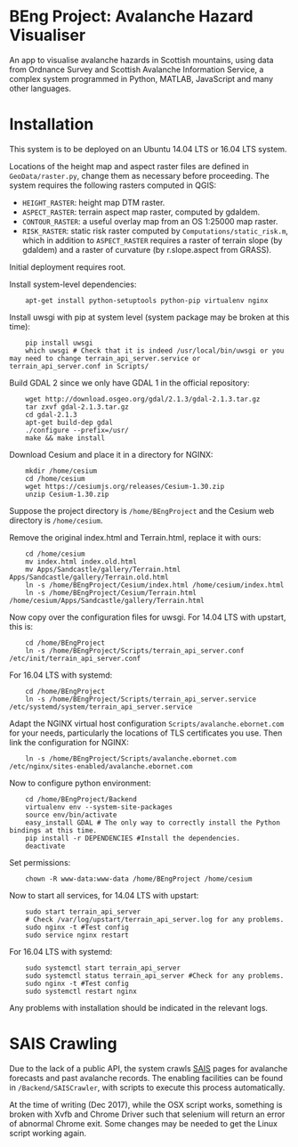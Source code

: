 BEng Project: Avalanche Hazard Visualiser
===================

An app to visualise avalanche hazards in Scottish mountains, using data from Ordnance Survey and Scottish Avalanche Information Service, a complex system programmed in Python, MATLAB, JavaScript and many other languages.

# Installation #
This system is to be deployed on an Ubuntu 14.04 LTS or 16.04 LTS system.

Locations of the height map and aspect raster files are defined in `GeoData/raster.py`, change them as necessary before proceeding. The system requires the following rasters computed in QGIS:
* `HEIGHT_RASTER`: height map DTM raster.
* `ASPECT_RASTER`: terrain aspect map raster, computed by gdaldem.
* `CONTOUR_RASTER`: a useful overlay map from an OS 1:25000 map raster.
* `RISK_RASTER`: static risk raster computed by `Computations/static_risk.m`, which in addition to `ASPECT_RASTER` requires a raster of terrain slope (by gdaldem) and a raster of curvature (by r.slope.aspect from GRASS).

Initial deployment requires root.

Install system-level dependencies:

        apt-get install python-setuptools python-pip virtualenv nginx

Install uwsgi with pip at system level (system package may be broken at this time):

        pip install uwsgi
        which uwsgi # Check that it is indeed /usr/local/bin/uwsgi or you may need to change terrain_api_server.service or terrain_api_server.conf in Scripts/

Build GDAL 2 since we only have GDAL 1 in the official repository:

        wget http://download.osgeo.org/gdal/2.1.3/gdal-2.1.3.tar.gz
        tar zxvf gdal-2.1.3.tar.gz
        cd gdal-2.1.3
        apt-get build-dep gdal
        ./configure --prefix=/usr/
        make && make install

Download Cesium and place it in a directory for NGINX:

        mkdir /home/cesium
        cd /home/cesium
        wget https://cesiumjs.org/releases/Cesium-1.30.zip
        unzip Cesium-1.30.zip

Suppose the project directory is `/home/BEngProject` and the Cesium web directory is `/home/cesium`.

Remove the original index.html and Terrain.html, replace it with ours:

        cd /home/cesium
        mv index.html index.old.html
        mv Apps/Sandcastle/gallery/Terrain.html Apps/Sandcastle/gallery/Terrain.old.html
        ln -s /home/BEngProject/Cesium/index.html /home/cesium/index.html
        ln -s /home/BEngProject/Cesium/Terrain.html /home/cesium/Apps/Sandcastle/gallery/Terrain.html

Now copy over the configuration files for uwsgi. For 14.04 LTS with upstart, this is:

        cd /home/BEngProject
        ln -s /home/BEngProject/Scripts/terrain_api_server.conf /etc/init/terrain_api_server.conf

For 16.04 LTS with systemd:

        cd /home/BEngProject
        ln -s /home/BEngProject/Scripts/terrain_api_server.service /etc/systemd/system/terrain_api_server.service

Adapt the NGINX virtual host configuration `Scripts/avalanche.ebornet.com` for your needs, particularly the locations of TLS certificates you use. Then link the configuration for NGINX:

        ln -s /home/BEngProject/Scripts/avalanche.ebornet.com /etc/nginx/sites-enabled/avalanche.ebornet.com

Now to configure python environment:

        cd /home/BEngProject/Backend
        virtualenv env --system-site-packages
        source env/bin/activate
        easy_install GDAL # The only way to correctly install the Python bindings at this time.
        pip install -r DEPENDENCIES #Install the dependencies.
        deactivate

Set permissions:

        chown -R www-data:www-data /home/BEngProject /home/cesium

Now to start all services, for 14.04 LTS with upstart:

        sudo start terrain_api_server
        # Check /var/log/upstart/terrain_api_server.log for any problems.
        sudo nginx -t #Test config
        sudo service nginx restart

For 16.04 LTS with systemd:

        sudo systemctl start terrain_api_server
        sudo systemctl status terrain_api_server #Check for any problems.
        sudo nginx -t #Test config
        sudo systemctl restart nginx

Any problems with installation should be indicated in the relevant logs.

# SAIS Crawling ##

Due to the lack of a public API, the system crawls [SAIS](https://www.sais.gov.uk) pages for avalanche forecasts and past avalanche records. The enabling facilities can be found in ``/Backend/SAISCrawler``, with scripts to execute this process automatically.

At the time of writing (Dec 2017), while the OSX script works, something is broken with Xvfb and Chrome Driver such that selenium will return an error of abnormal Chrome exit. Some changes may be needed to get the Linux script working again.
